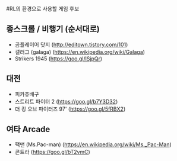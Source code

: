 #RL의 환경으로 사용할 게임 후보

## 종스크롤 / 비행기 (순서대로)
 * 곰플레이어 닷지 (http://editown.tistory.com/101)
 * 갤러그 (galaga) (https://en.wikipedia.org/wiki/Galaga)
 * Strikers 1945 (https://goo.gl/lSjpQr)

## 대전
 * 피카츄배구
 * 스트리트 파이터 2 (https://goo.gl/b7Y3D32)
 * 더 킹 오브 파이터즈 97' (https://goo.gl/5fRBX2)

## 여타 Arcade
 * 팩맨 (Ms.Pac-man) (https://en.wikipedia.org/wiki/Ms._Pac-Man)
 * 콘트라 (https://goo.gl/bT2vmC)
 
  
